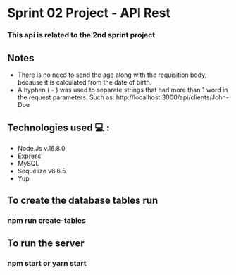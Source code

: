 # Sprint 02 Project - API Rest

### This api is related to the 2nd sprint project

## Notes

- There is no need to send the age along with the requisition body, because it is calculated from the date of birth.
- A hyphen ( - ) was used to separate strings that had more than 1 word in the request parameters. Such as: http://localhost:3000/api/clients/John-Doe



## Technologies used 💻 :

* Node.Js v.16.8.0
* Express
* MySQL
* Sequelize v6.6.5
* Yup

## To create the database tables run

### npm run create-tables

## To run the server

### npm start or yarn start

